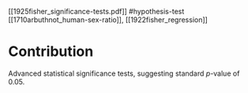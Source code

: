 [[1925fisher_significance-tests.pdf]]
#hypothesis-test
[[1710arbuthnot_human-sex-ratio]], [[1922fisher_regression]]

# Contribution 

   Advanced statistical significance tests, suggesting standard $p$-value of 0.05. 
